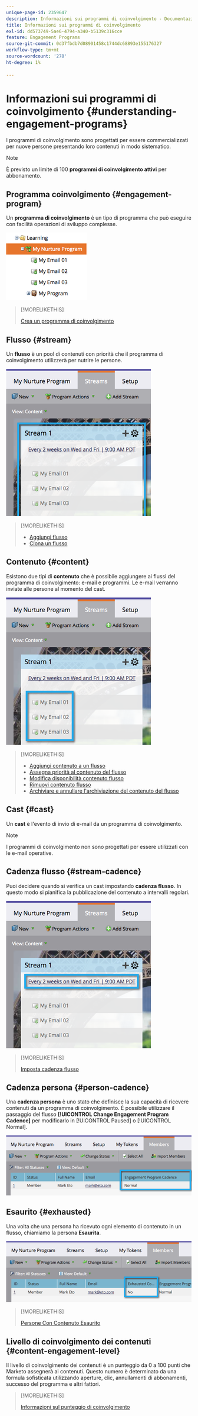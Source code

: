 ```yaml
---
unique-page-id: 2359647
description: Informazioni sui programmi di coinvolgimento - Documentazione di Marketo - Documentazione del prodotto
title: Informazioni sui programmi di coinvolgimento
exl-id: dd573749-5ae6-4794-a340-b5139c316cce
feature: Engagement Programs
source-git-commit: 0d37fbdb7d08901458c1744dc68893e155176327
workflow-type: tm+mt
source-wordcount: '278'
ht-degree: 1%

---
```


# Informazioni sui programmi di coinvolgimento {#understanding-engagement-programs}

I programmi di coinvolgimento sono progettati per essere commercializzati per nuove persone presentando loro contenuti in modo sistematico.

>[!NOTE]
>
>È previsto un limite di 100 **programmi di coinvolgimento attivi** per abbonamento.

## Programma coinvolgimento {#engagement-program}

Un **programma di coinvolgimento** è un tipo di programma che può eseguire con facilità operazioni di sviluppo complesse.

![](assets/image2014-9-15-15-3a24-3a57.png)

>[!MORELIKETHIS]
>
>[Crea un programma di coinvolgimento](/help/marketo/product-docs/email-marketing/drip-nurturing/creating-an-engagement-program/create-an-engagement-program.md)

## Flusso {#stream}

Un **flusso** è un pool di contenuti con priorità che il programma di coinvolgimento utilizzerà per nutrire le persone.

![](assets/image2014-9-15-15-3a25-3a4.png)

>[!MORELIKETHIS]
>
>* [Aggiungi flusso](/help/marketo/product-docs/email-marketing/drip-nurturing/creating-an-engagement-program/add-a-stream.md)
>* [Clona un flusso](/help/marketo/product-docs/email-marketing/drip-nurturing/engagement-program-streams/clone-a-stream.md)

## Contenuto {#content}

Esistono due tipi di **contenuto** che è possibile aggiungere ai flussi del programma di coinvolgimento: e-mail e programmi. Le e-mail verranno inviate alle persone al momento del cast.

![](assets/image2014-9-15-15-3a25-3a18.png)

>[!MORELIKETHIS]
>
>* [Aggiungi contenuto a un flusso](/help/marketo/product-docs/email-marketing/drip-nurturing/creating-an-engagement-program/add-content-to-a-stream.md)
>* [Assegna priorità al contenuto del flusso](/help/marketo/product-docs/email-marketing/drip-nurturing/using-stream-content/prioritize-stream-content.md)
>* [Modifica disponibilità contenuto flusso](/help/marketo/product-docs/email-marketing/drip-nurturing/using-stream-content/edit-availability-of-stream-content.md)
>* [Rimuovi contenuto flusso](/help/marketo/product-docs/email-marketing/drip-nurturing/using-stream-content/remove-stream-content.md)
>* [Archiviare e annullare l&#39;archiviazione del contenuto del flusso](/help/marketo/product-docs/email-marketing/drip-nurturing/using-stream-content/archive-and-unarchive-stream-content.md)

## Cast {#cast}

Un **cast** è l&#39;evento di invio di e-mail da un programma di coinvolgimento.

>[!NOTE]
>
>I programmi di coinvolgimento non sono progettati per essere utilizzati con le e-mail operative.

## Cadenza flusso {#stream-cadence}

Puoi decidere quando si verifica un cast impostando **cadenza flusso**. In questo modo si pianifica la pubblicazione del contenuto a intervalli regolari.

![](assets/image2014-9-15-15-3a25-3a27.png)

>[!MORELIKETHIS]
>
>[Imposta cadenza flusso](/help/marketo/product-docs/email-marketing/drip-nurturing/engagement-program-streams/set-stream-cadence.md)

## Cadenza persona {#person-cadence}

Una **cadenza persona** è uno stato che definisce la sua capacità di ricevere contenuti da un programma di coinvolgimento. È possibile utilizzare il passaggio del flusso **[!UICONTROL Change Engagement Program Cadence]** per modificarlo in [!UICONTROL Paused] o [!UICONTROL Normal].

![](assets/image2014-9-15-15-3a25-3a55.png)

## Esaurito {#exhausted}

Una volta che una persona ha ricevuto ogni elemento di contenuto in un flusso, chiamiamo la persona **Esaurita**.

![](assets/image2014-9-15-15-3a26-3a5.png)

>[!MORELIKETHIS]
>
>[Persone Con Contenuto Esaurito](/help/marketo/product-docs/email-marketing/drip-nurturing/using-engagement-programs/people-who-have-exhausted-content.md)

## Livello di coinvolgimento dei contenuti {#content-engagement-level}

Il livello di coinvolgimento dei contenuti è un punteggio da 0 a 100 punti che Marketo assegnerà ai contenuti. Questo numero è determinato da una formula sofisticata utilizzando aperture, clic, annullamenti di abbonamenti, successo del programma e altri fattori.

>[!MORELIKETHIS]
>
>[Informazioni sul punteggio di coinvolgimento](/help/marketo/product-docs/email-marketing/drip-nurturing/reports-and-notifications/understanding-the-engagement-score.md)
